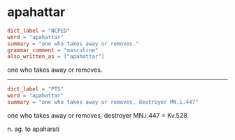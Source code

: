 # apahattar

``` toml
dict_label = "NCPED"
word = "apahattar"
summary = "one who takes away or removes."
grammar_comment = "masculine"
also_written_as = ["apahattar"]
```

one who takes away or removes.

--------------------

``` toml
dict_label = "PTS"
word = "apahattar"
summary = "one who takes away or removes, destroyer MN.i.447"
```

one who takes away or removes, destroyer MN.i.447 = Kv.528.

n. ag. to apaharati

